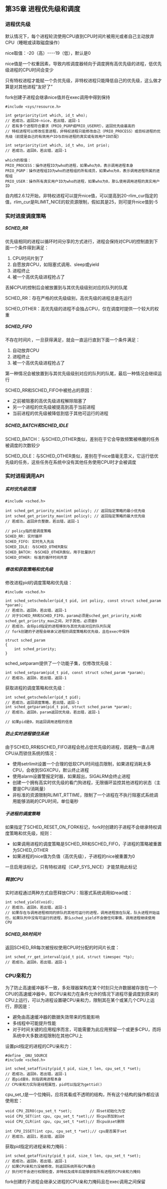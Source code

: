 ## 第35章 进程优先级和调度

### 进程优先级

默认情况下，每个进程轮流使用CPU直到CPU时间片被用光或者自己主动放弃CPU（睡眠或读取磁盘操作）

nice取值：-20（高）----19（低），默认是0

nice值是一个权重因素，导致内核调度器倾向于调度拥有高优先级的进程，低优先级进程的CPU时间会变少

只有特权进程才能赋一个负优先级，非特权进程只能降低自己的优先级，这么做才算是对其他进程“友好了”

fork创建子进程会继承nice值并在exec调用中得到保持

```
#include <sys/resource.h>

int getpriority(int which, id_t who);
// 若成功，返回20-nice，若出错，返回-1
// 若有多个进程符合要求（PRIO_PGRP或PRIO_USER时），返回优先级最高的
// 特权进程可以修改任意进程，非特权进程只能修改自己（PRIO_PROCESS）或目标进程的优先级（前提是自己的有效用户ID与目标进程的真实或有效用户ID匹配）

int setpriority(int which, id_t who, int prio);
// 若成功，返回0，若出错，返回-1

which的取值：
PRIO_PROCESS：操作进程ID为who的进程，如果who为0，表示调用进程本身
PRIO_PGRP：操作进程组ID为who的进程组的所有成员，如果who为0，表示调用进程所属的进程组
PRIO_USER：操作所有真实用户ID为who的进程，如果who为0，那么使用调用进程的真实用户ID
```

自内核2.6.12开始，非特权进程可以提升nice值，可以提高到20-rlim_cur指定的值，rlim_cur是RLIMIT_NICE的软资源限制，假如其是25，则可提升nice值到-5

### 实时进度调度策略

##### SCHED_RR

优先级相同的进程以循环时间分享的方式进行，进程会保持对CPU的控制直到下面一个条件得到满足：

1. CPU时间片到了
2. 自愿放弃CPU，如阻塞式调用、sleep或yield
3. 进程终止
4. 被一个高优先级进程抢占了

丢掉CPU的控制后会被放置到与其优先级级别对应的队列的队尾

SCHED_RR：存在严格的优先级级别，高优先级的进程总是先运行

SCHED_OTHER：高优先级的进程不会独占CPU，仅在调度时提供一个较大的权重

##### SCHED_FIFO

不存在时间片，一旦获得满足，就会一直运行直到下面一个条件满足：

1. 自动放弃CPU
2. 进程终止
3. 被一个高优先级进程抢占了

第一种情况会被放置到与其优先级级别对应的队列的队尾，最后一种情况会继续运行

SCHED_RR和SCHED_FIFO中被抢占的原因：

* 之前被阻塞的高优先级进程解除阻塞了
* 另一个进程的优先级被提高到高于当前进程
* 当前进程的优先级被降低到低于其他可运行的进程

##### SCHED_BATCH和SCHED_IDLE

SCHED_BATCH：与SCHED_OTHER类似，差别在于它会导致频繁被唤醒的任务被调度的次数较少

SCHED_IDLE：与SCHED_OTHER类似，差别在于nice值毫无意义，它运行低优先级的任务，这些任务在系统中没有其他任务使用CPU时才会被调度

### 实时进程调用API

##### 实时优先级范围

```
#include <sched.h>

int sched_get_priority_min(int policy); // 返回指定策略的最小优先级
int sched_get_priority_max(int policy); // 返回指定策略的最大优先级
// 若成功，返回非负整数，若出错，返回-1

// policy指的是调度策略
SCHED_RR: 实时循环
SCHED_FIFO: 实时先入先出
SCHED_IDLE: 与SCHED_OTHER类似
SCHED_BATCH: 与SCHED_OTHER类似，用于批量执行
SCHED_OTHER: 标准的循环时间共享
```

##### 修改和获取策略和优先级

修改进程pid的调度策略和优先级：

```
#include <sched.h>

int sched_setscheduler(pid_t pid, int policy, const struct sched_param *param);
// 若成功，返回0，若出错，返回-1
// 对于SCHED_RR和SCHED_FIFO，param必须是sched_get_priority_min和sched_get_priority_max之间，对于其他，必须是0
// 若成功，会将pid指定的进程移到与其优先级对应的队列队尾
// fork创建的子进程会继承父进程的调度策略和优先级，且在exec中保持

struct sched_param
{
    int sched_priority;
}
```

sched_setparam提供了一个功能子集，仅修改优先级：

```
int sched_setparam(pid_t pid, const struct sched_param *param);
// 若成功，返回0，若出错，返回-1
```

获取进程的调度策略和优先级：

```
int sched_getscheduler(pid_t pid);
// 若成功，返回调度策略，若出错，返回-1
int sched_getparam(pid_t pid, struct sched_param *param);
// 若成功，返回0，param返回优先级，若出错，返回-1

// 如果pid是0，则返回调用进程的信息
```

##### 防止实时进程锁住系统

由于SCHED_RR和SCHED_FIFO进程会抢占低优先级的进程，因避免一直占用CPU从而锁住系统的情况：

* 使用setrlimit设置一个合理的低软CPU时间组员限制，如果进程消耗太多CPU，会收到SIGXCPU，默认终止进程
* 使用alarm设置警报定时器，如果超出，SIGALRM会终止进程
* 创建一个拥有高实时优先级的看门狗进程，无限循环监控其他进程的状态（主要是CPU消耗量）
* 非标准的资源限制RLIMIT_RTTIME，限制了一个进程在不执行阻塞式系统调用能够消耗的CPU时间，单位毫秒

##### 子进程的调度策略

如果指定了SCHED_RESET_ON_FORK标记，fork时创建的子进程不会继承特权调度策略和优先级，规则：

* 如果调用进程的调度策略是SCHED_RR和SCHED_FIFO，子进程的策略被重置为SCHED_OTHER
* 如果进程的nice值为负值（高优先级），子进程的nice被重置为0

一旦启用该标记，只有特权进程（CAP_SYS_NICE）才能禁用此标记

##### 释放CPU

实时进程通过两种方式自愿释放CPU：阻塞式系统调用如read或：

```
int sched_yield(void);
// 若成功，返回0，若出错，返回-1
// 如果存在与调用进程相同的排队的其他可运行的进程，调用进程放在队尾，队头进程开始运行，如果队列中没有可运行的进程，那么sched_yield不会做任何事情，调用进程继续使用CPU
```

##### SCHED_RR时间片

返回SCHED_RR每次被授权使用CPU时分配的时间片长度：

```
int sched_rr_get_interval(pid_t pid, struct timespec *tp);
// 若成功，返回0，若出错，返回-1
```

### CPU亲和力

为了防止高速缓冲器不一致，多处理器架构在某个时刻只允许数据被存放在一个CPU的高速缓冲器中，软CPU亲和力在条件允许的情况下进程尽量调度到原来的CPU上运行，可以为进程设置硬CPU亲和力，限制其在某个或某几个CPU上运行，原因是：

* 避免由高速缓冲器的数据失效带来的性能影响
* 多线程中可能提升性能
* 对于时间关键的应用程序而言，可能需要为此应用预留一个或更多CPU，而将系统中大多数进程限制在其他CPU上

设置pid指定的进程的CPU亲和力：

```
#define _GNU_SOURCE
#include <sched.h>

int sched_setaffinity(pid_t pid, size_t len, cpu_set_t *set);
// 若成功，返回0，若出错，返回-1
// 若pid是0，则指调用进程本身
// CPU亲和力实际是线程属性，pid可以指定为gettid()
```

cpu_set_t是一个位掩码，应将其看成不透明的结构，所有这个结构的操作都应该使用宏：

```
void CPU_ZERO(cpu_set_t *set);        // 将set初始化为空
void CPU_SET(int cpu, cpu_set_t *set);// 将cpu添加到set
void CPU_CLR(int cpu, cpu_set_t *set);// 将cpu从set删除

int CPU_ISSET(int cpu, cpu_set_t *set);// cpu是否属于set
// 若成功，返回1，若出错，返回0
```

获取pid指定的进程亲和力掩码：

```
int sched_getaffinity(pid_t pid, size_t len, cpu_set_t *set);
// 若成功，返回0，若出错，返回-1
// 如果CPU亲和力没被修改，则返回系统所有CPU集合
// 执行时不会进行权限检查，非特权及成年后能够获取所有进程的CPU亲和力掩码
```

fork创建的子进程会继承父进程的CPU亲和力掩码且在exec调用之间保留